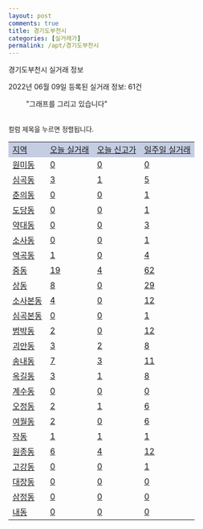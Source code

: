 ```yaml
---
layout: post
comments: true
title: 경기도부천시
categories: [실거래가]
permalink: /apt/경기도부천시
---
```


경기도부천시 실거래 정보

2022년 06월 09일 등록된 실거래 정보: 61건

<!--<script async src="https://pagead2.googlesyndication.com/pagead/js/adsbygoogle.js?client=ca-pub-3485438051770037"
 crossorigin="anonymous"></script>-->

<script type="text/javascript">
  google.charts.load('current', {'packages':['corechart']});
  google.charts.setOnLoadCallback(drawChart);

  function drawChart() {
    var data = google.visualization.arrayToDataTable([['거래일', '매매', '전월세', '전매'], ['21-01', 12, 7, 1], ['21-02', 1, 5, 0], ['21-03', 0, 10, 0], ['21-04', 1, 143, 0], ['21-05', 191, 230, 7], ['21-06', 571, 641, 16], ['21-07', 633, 716, 16], ['21-08', 538, 683, 13], ['21-09', 417, 545, 4], ['21-10', 362, 624, 9], ['21-11', 237, 517, 1], ['21-12', 200, 639, 5], ['22-01', 177, 666, 4], ['22-02', 188, 799, 4], ['22-03', 265, 818, 5], ['22-04', 293, 847, 1], ['22-05', 195, 641, 2], ['22-06', 0, 45, 0]]);

    var options = {
      title: '최근 1년간 유형별 거래량 추이',
      legend: { position: 'bottom' }
    };

    setTimeout(function() {
        var chart = new google.visualization.LineChart(document.getElementById('columnchart_material'));
        chart.draw(data, (options));
        document.getElementById('loading').style.display = 'none';
        var dayLabel = (new Date()).getDay();
        if (dayLabel < 2) {
            sorttable.innerSortFunction.apply(document.getElementById('week'), []);
            sorttable.innerSortFunction.apply(document.getElementById('week'), []);        
        }
        else {
            sorttable.innerSortFunction.apply(document.getElementById('today'), []);
            sorttable.innerSortFunction.apply(document.getElementById('today'), []);
        }
    }, 200);

  }
</script>

<div id="loading" style="z-index:20; display: block; margin-left: 35px">"그래프를 그리고 있습니다"</div>
<div id="columnchart_material" style="width: 95%; margin-left: -35px; display: block"></div>
<!--<div style="width: 95%; margin-left: -35px; display: block">
      <script async src="https://pagead2.googlesyndication.com/pagead/js/adsbygoogle.js?client=ca-pub-3485438051770037"
          crossorigin="anonymous"></script>
      <ins class="adsbygoogle"
          style="display:block"
          data-ad-format="fluid"
          data-ad-layout-key="-fb+5w+4e-db+86"
          data-ad-client="ca-pub-3485438051770037"
          data-ad-slot="1827090281"></ins>
      <script>
          (adsbygoogle = window.adsbygoogle || []).push({});
      </script>
</div>-->
<br>

<font size='small' style='font-size: small;'>컬럼 제목을 누르면 정렬됩니다.</font>
<table class="sortable">
  <tr style='background-color: rgba(114, 132, 186,0.4);'>
    <td id="region"><a href="#">지역</a></td>
    <td id="today"><a href="#">오늘 실거래</a></td>
    <td id="today_new"><a href="#">오늘 신고가</a></td>
    <td id="week"><a href="#">일주일 실거래</a></td>
  </tr>

  
  <tr class="item">
    <td><a href="경기도부천시원미동">원미동</a></td>
    <td><a href="경기도부천시원미동">0</a></td>
    <td><a href="경기도부천시원미동">0</a></td>
    <td><a href="경기도부천시원미동">0</a></td>
  </tr>
    

  <tr class="item">
    <td><a href="경기도부천시심곡동">심곡동</a></td>
    <td><a href="경기도부천시심곡동">3</a></td>
    <td><a href="경기도부천시심곡동">1</a></td>
    <td><a href="경기도부천시심곡동">5</a></td>
  </tr>
    

  <tr class="item">
    <td><a href="경기도부천시춘의동">춘의동</a></td>
    <td><a href="경기도부천시춘의동">0</a></td>
    <td><a href="경기도부천시춘의동">0</a></td>
    <td><a href="경기도부천시춘의동">1</a></td>
  </tr>
    

  <tr class="item">
    <td><a href="경기도부천시도당동">도당동</a></td>
    <td><a href="경기도부천시도당동">0</a></td>
    <td><a href="경기도부천시도당동">0</a></td>
    <td><a href="경기도부천시도당동">1</a></td>
  </tr>
    

  <tr class="item">
    <td><a href="경기도부천시약대동">약대동</a></td>
    <td><a href="경기도부천시약대동">0</a></td>
    <td><a href="경기도부천시약대동">0</a></td>
    <td><a href="경기도부천시약대동">3</a></td>
  </tr>
    

  <tr class="item">
    <td><a href="경기도부천시소사동">소사동</a></td>
    <td><a href="경기도부천시소사동">0</a></td>
    <td><a href="경기도부천시소사동">0</a></td>
    <td><a href="경기도부천시소사동">1</a></td>
  </tr>
    

  <tr class="item">
    <td><a href="경기도부천시역곡동">역곡동</a></td>
    <td><a href="경기도부천시역곡동">1</a></td>
    <td><a href="경기도부천시역곡동">0</a></td>
    <td><a href="경기도부천시역곡동">4</a></td>
  </tr>
    

  <tr class="item">
    <td><a href="경기도부천시중동">중동</a></td>
    <td><a href="경기도부천시중동">19</a></td>
    <td><a href="경기도부천시중동">4</a></td>
    <td><a href="경기도부천시중동">62</a></td>
  </tr>
    

  <tr class="item">
    <td><a href="경기도부천시상동">상동</a></td>
    <td><a href="경기도부천시상동">8</a></td>
    <td><a href="경기도부천시상동">0</a></td>
    <td><a href="경기도부천시상동">29</a></td>
  </tr>
    

  <tr class="item">
    <td><a href="경기도부천시소사본동">소사본동</a></td>
    <td><a href="경기도부천시소사본동">4</a></td>
    <td><a href="경기도부천시소사본동">0</a></td>
    <td><a href="경기도부천시소사본동">12</a></td>
  </tr>
    

  <tr class="item">
    <td><a href="경기도부천시심곡본동">심곡본동</a></td>
    <td><a href="경기도부천시심곡본동">0</a></td>
    <td><a href="경기도부천시심곡본동">0</a></td>
    <td><a href="경기도부천시심곡본동">1</a></td>
  </tr>
    

  <tr class="item">
    <td><a href="경기도부천시범박동">범박동</a></td>
    <td><a href="경기도부천시범박동">2</a></td>
    <td><a href="경기도부천시범박동">0</a></td>
    <td><a href="경기도부천시범박동">12</a></td>
  </tr>
    

  <tr class="item">
    <td><a href="경기도부천시괴안동">괴안동</a></td>
    <td><a href="경기도부천시괴안동">3</a></td>
    <td><a href="경기도부천시괴안동">2</a></td>
    <td><a href="경기도부천시괴안동">8</a></td>
  </tr>
    

  <tr class="item">
    <td><a href="경기도부천시송내동">송내동</a></td>
    <td><a href="경기도부천시송내동">7</a></td>
    <td><a href="경기도부천시송내동">3</a></td>
    <td><a href="경기도부천시송내동">11</a></td>
  </tr>
    

  <tr class="item">
    <td><a href="경기도부천시옥길동">옥길동</a></td>
    <td><a href="경기도부천시옥길동">3</a></td>
    <td><a href="경기도부천시옥길동">1</a></td>
    <td><a href="경기도부천시옥길동">8</a></td>
  </tr>
    

  <tr class="item">
    <td><a href="경기도부천시계수동">계수동</a></td>
    <td><a href="경기도부천시계수동">0</a></td>
    <td><a href="경기도부천시계수동">0</a></td>
    <td><a href="경기도부천시계수동">0</a></td>
  </tr>
    

  <tr class="item">
    <td><a href="경기도부천시오정동">오정동</a></td>
    <td><a href="경기도부천시오정동">2</a></td>
    <td><a href="경기도부천시오정동">1</a></td>
    <td><a href="경기도부천시오정동">6</a></td>
  </tr>
    

  <tr class="item">
    <td><a href="경기도부천시여월동">여월동</a></td>
    <td><a href="경기도부천시여월동">2</a></td>
    <td><a href="경기도부천시여월동">0</a></td>
    <td><a href="경기도부천시여월동">6</a></td>
  </tr>
    

  <tr class="item">
    <td><a href="경기도부천시작동">작동</a></td>
    <td><a href="경기도부천시작동">1</a></td>
    <td><a href="경기도부천시작동">1</a></td>
    <td><a href="경기도부천시작동">1</a></td>
  </tr>
    

  <tr class="item">
    <td><a href="경기도부천시원종동">원종동</a></td>
    <td><a href="경기도부천시원종동">6</a></td>
    <td><a href="경기도부천시원종동">4</a></td>
    <td><a href="경기도부천시원종동">12</a></td>
  </tr>
    

  <tr class="item">
    <td><a href="경기도부천시고강동">고강동</a></td>
    <td><a href="경기도부천시고강동">0</a></td>
    <td><a href="경기도부천시고강동">0</a></td>
    <td><a href="경기도부천시고강동">1</a></td>
  </tr>
    

  <tr class="item">
    <td><a href="경기도부천시대장동">대장동</a></td>
    <td><a href="경기도부천시대장동">0</a></td>
    <td><a href="경기도부천시대장동">0</a></td>
    <td><a href="경기도부천시대장동">0</a></td>
  </tr>
    

  <tr class="item">
    <td><a href="경기도부천시삼정동">삼정동</a></td>
    <td><a href="경기도부천시삼정동">0</a></td>
    <td><a href="경기도부천시삼정동">0</a></td>
    <td><a href="경기도부천시삼정동">0</a></td>
  </tr>
    

  <tr class="item">
    <td><a href="경기도부천시내동">내동</a></td>
    <td><a href="경기도부천시내동">0</a></td>
    <td><a href="경기도부천시내동">0</a></td>
    <td><a href="경기도부천시내동">0</a></td>
  </tr>
    


</table>


    